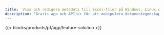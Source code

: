 ```yaml
---
title:  Visa och redigera metadata till Excel-filer på Windows, Linux och macOS
description: "Gratis app och API:er för att manipulera dokumentegenskaper för XLS- och XLSX-filer"
---
```

{{< blocks/products/pf/agp/feature-solution >}} 

